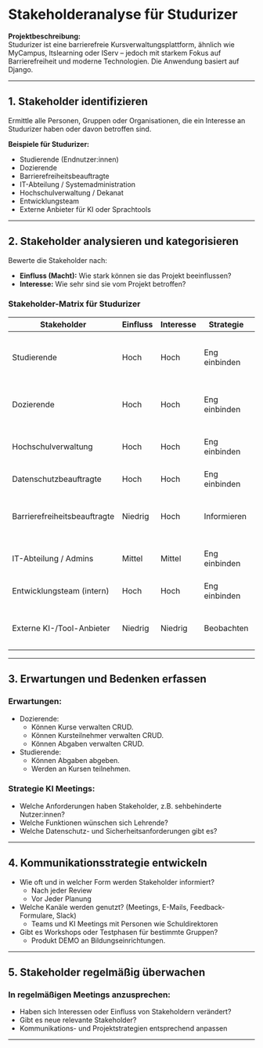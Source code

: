 <!---
Artefakte der Systemdokumentation wurden mithilfe von ChatGPT (OpenAI) erstellt und manuell angepasst
-->
# Stakeholderanalyse für Studurizer

**Projektbeschreibung:**  
Studurizer ist eine barrierefreie Kursverwaltungsplattform, ähnlich wie MyCampus, Itslearning oder IServ – jedoch mit starkem Fokus auf Barrierefreiheit und moderne Technologien. Die Anwendung basiert auf Django.

---

## 1. Stakeholder identifizieren

Ermittle alle Personen, Gruppen oder Organisationen, die ein Interesse an Studurizer haben oder davon betroffen sind.

**Beispiele für Studurizer:**
- Studierende (Endnutzer:innen)
- Dozierende
- Barrierefreiheitsbeauftragte
- IT-Abteilung / Systemadministration
- Hochschulverwaltung / Dekanat
- Entwicklungsteam
- Externe Anbieter für KI oder Sprachtools

---

## 2. Stakeholder analysieren und kategorisieren

Bewerte die Stakeholder nach:

- **Einfluss (Macht):** Wie stark können sie das Projekt beeinflussen?
- **Interesse:** Wie sehr sind sie vom Projekt betroffen?

### Stakeholder-Matrix für Studurizer

| Stakeholder                | Einfluss | Interesse | Strategie        | Begründung |
|---------------------------|----------|-----------|------------------|------------|
| Studierende               | Hoch     | Hoch      | Eng einbinden    | Hauptnutzer:innen, stark betroffen, wichtiges Feedback für UX und Barrierefreiheit |
| Dozierende                | Hoch     | Hoch      | Eng einbinden    | Zentrale Nutzer:innen bei Kursverwaltung, stark involviert in Workflows |
| Hochschulverwaltung       | Hoch     | Hoch   | Eng einbinden | Trifft strategische Entscheidungen, nutzt das System um Nutzer zu registrieren |
| Datenschutzbeauftragte      | Hoch     | Hoch      | Eng einbinden      | Setzt rechtliche Rahmen um |
| Barrierefreiheitsbeauftragte | Niedrig | Hoch      | Informieren      | Hohe Anforderungen an Barrierefreiheit, aber kein direkter Einfluss auf Projektverlauf |
| IT-Abteilung / Admins     | Mittel   | Mittel    | Eng einbinden    | Zuständig für technische Integration, Support und Sicherheit |
| Entwicklungsteam (intern) | Hoch     | Hoch      | Eng einbinden    | Projektverantwortliche, gestalten aktiv Umsetzung |
| Externe KI-/Tool-Anbieter | Niedrig  | Niedrig   | Beobachten       | Potenziell interessant für spätere Features, aber aktuell nicht entscheidend |


---

## 3. Erwartungen und Bedenken erfassen
### Erwartungen:
- Dozierende:
  - Können Kurse verwalten CRUD.
  - Können Kursteilnehmer verwalten CRUD.
  - Können Abgaben verwalten CRUD. 
- Studierende: 
  - Können Abgaben abgeben.
  - Werden an Kursen teilnehmen.

### Strategie KI Meetings:
- Welche Anforderungen haben Stakeholder, z.B. sehbehinderte Nutzer:innen?
- Welche Funktionen wünschen sich Lehrende?
- Welche Datenschutz- und Sicherheitsanforderungen gibt es?

---

## 4. Kommunikationsstrategie entwickeln

- Wie oft und in welcher Form werden Stakeholder informiert?
  - Nach jeder Review
  - Vor Jeder Planung
- Welche Kanäle werden genutzt? (Meetings, E-Mails, Feedback-Formulare, Slack)
  - Teams und KI Meetings mit Personen wie Schuldirektoren
- Gibt es Workshops oder Testphasen für bestimmte Gruppen?
  - Produkt DEMO an Bildungseinrichtungen.

---

## 5. Stakeholder regelmäßig überwachen
### In regelmäßigen Meetings anzusprechen:
- Haben sich Interessen oder Einfluss von Stakeholdern verändert?
- Gibt es neue relevante Stakeholder?
- Kommunikations- und Projektstrategien entsprechend anpassen

---
